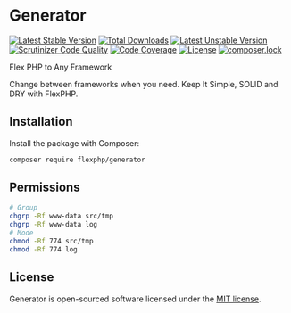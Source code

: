 # Generator

[![Latest Stable Version](https://poser.pugx.org/flexphp/generator/v/stable)](https://packagist.org/packages/flexphp/generator)
[![Total Downloads](https://poser.pugx.org/flexphp/generator/downloads)](https://packagist.org/packages/flexphp/generator)
[![Latest Unstable Version](https://poser.pugx.org/flexphp/generator/v/unstable)](https://packagist.org/packages/flexphp/generator)
[![Scrutinizer Code Quality](https://scrutinizer-ci.com/g/flexphp/flex-generator/badges/quality-score.png)](https://scrutinizer-ci.com/g/flexphp/flex-generator)
[![Code Coverage](https://scrutinizer-ci.com/g/flexphp/flex-generator/badges/coverage.png)](https://scrutinizer-ci.com/g/flexphp/flex-generator)
[![License](https://poser.pugx.org/flexphp/generator/license)](https://packagist.org/packages/flexphp/generator)
[![composer.lock](https://poser.pugx.org/flexphp/generator/composerlock)](https://packagist.org/packages/flexphp/generator)

Flex PHP to Any Framework

Change between frameworks when you need. Keep It Simple, SOLID and DRY with FlexPHP.

## Installation

Install the package with Composer:

```bash
composer require flexphp/generator
```

## Permissions

```bash
# Group
chgrp -Rf www-data src/tmp
chgrp -Rf www-data log
# Mode
chmod -Rf 774 src/tmp
chmod -Rf 774 log
```

## License

Generator is open-sourced software licensed under the [MIT license](https://opensource.org/licenses/MIT).
